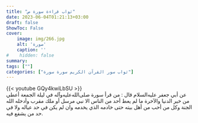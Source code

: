 ```yaml
---
title: "ثواب قراءة سورة ص"
date: 2023-06-04T01:21:13+03:00
draft: false
ShowToc: False
cover:
    image: img/266.jpg
    alt: 'صورة'
    caption: ''
#    hidden: false
summary: 
tags: [""]
categories: ["ثواب سور القرآن الكريم سورة سورة"]
---
```

{{< youtube GQy4kwiLbSU >}} 
<br>
عن
أبي جعفر عليه‌السلام قال : من قرأ سورة صلى‌الله‌عليه‌وآله في ليلة الجمعة أعطي من خير الدنيا
والآخرة ما لم يعط أحد من الناس الا نبي مرسل أو ملك مقرب وأدخله
الله الجنة وكل من أحب من أهل بيته حتى خادمه الذي يخدمه وان لم
يكن في حد عياله ولا في حد من يشفع فيه.

